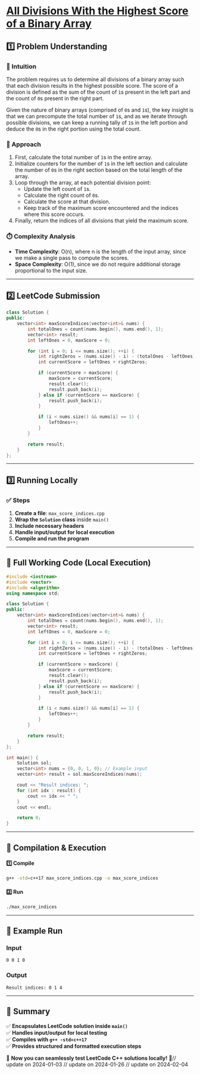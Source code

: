 # **[All Divisions With the Highest Score of a Binary Array](https://leetcode.com/problems/all-divisions-with-the-highest-score-of-a-binary-array/description/)**  

## **1️⃣ Problem Understanding**  
### **📌 Intuition**  
The problem requires us to determine all divisions of a binary array such that each division results in the highest possible score. The score of a division is defined as the sum of the count of `1`s present in the left part and the count of `0`s present in the right part. 

Given the nature of binary arrays (comprised of `0`s and `1`s), the key insight is that we can precompute the total number of `1`s, and as we iterate through possible divisions, we can keep a running tally of `1`s in the left portion and deduce the `0`s in the right portion using the total count.

### **🚀 Approach**  
1. First, calculate the total number of `1`s in the entire array.
2. Initialize counters for the number of `1`s in the left section and calculate the number of `0`s in the right section based on the total length of the array.
3. Loop through the array, at each potential division point:
   - Update the left count of `1`s.
   - Calculate the right count of `0`s.
   - Calculate the score at that division.
   - Keep track of the maximum score encountered and the indices where this score occurs.
4. Finally, return the indices of all divisions that yield the maximum score.

### **⏱️ Complexity Analysis**  
- **Time Complexity**: O(n), where n is the length of the input array, since we make a single pass to compute the scores.
- **Space Complexity**: O(1), since we do not require additional storage proportional to the input size.

---  

## **2️⃣ LeetCode Submission**  
```cpp
class Solution {
public:
    vector<int> maxScoreIndices(vector<int>& nums) {
        int totalOnes = count(nums.begin(), nums.end(), 1);
        vector<int> result;
        int leftOnes = 0, maxScore = 0;

        for (int i = 0; i <= nums.size(); ++i) {
            int rightZeros = (nums.size() - i) - (totalOnes - leftOnes);
            int currentScore = leftOnes + rightZeros;

            if (currentScore > maxScore) {
                maxScore = currentScore;
                result.clear();
                result.push_back(i);
            } else if (currentScore == maxScore) {
                result.push_back(i);
            }

            if (i < nums.size() && nums[i] == 1) {
                leftOnes++;
            }
        }

        return result;
    }
};  
```  

---  

## **3️⃣ Running Locally**  
### **✅ Steps**  
1. **Create a file**: `max_score_indices.cpp`  
2. **Wrap the `Solution` class** inside `main()`  
3. **Include necessary headers**  
4. **Handle input/output for local execution**  
5. **Compile and run the program**  

---  

## **📝 Full Working Code (Local Execution)**  
```cpp
#include <iostream>
#include <vector>
#include <algorithm>
using namespace std;

class Solution {
public:
    vector<int> maxScoreIndices(vector<int>& nums) {
        int totalOnes = count(nums.begin(), nums.end(), 1);
        vector<int> result;
        int leftOnes = 0, maxScore = 0;

        for (int i = 0; i <= nums.size(); ++i) {
            int rightZeros = (nums.size() - i) - (totalOnes - leftOnes);
            int currentScore = leftOnes + rightZeros;

            if (currentScore > maxScore) {
                maxScore = currentScore;
                result.clear();
                result.push_back(i);
            } else if (currentScore == maxScore) {
                result.push_back(i);
            }

            if (i < nums.size() && nums[i] == 1) {
                leftOnes++;
            }
        }

        return result;
    }
};

int main() {
    Solution sol;
    vector<int> nums = {0, 0, 1, 0}; // Example input
    vector<int> result = sol.maxScoreIndices(nums);

    cout << "Result indices: ";
    for (int idx : result) {
        cout << idx << " ";
    }
    cout << endl;

    return 0;
}
```  

---  

## **🔧 Compilation & Execution**  
#### **1️⃣ Compile**  
```bash
g++ -std=c++17 max_score_indices.cpp -o max_score_indices
```  

#### **2️⃣ Run**  
```bash
./max_score_indices
```  

---  

## **🎯 Example Run**  
### **Input**  
```
0 0 1 0
```  
### **Output**  
```
Result indices: 0 1 4 
```  

---  

## **📌 Summary**  
✅ **Encapsulates LeetCode solution inside `main()`**  
✅ **Handles input/output for local testing**  
✅ **Compiles with `g++ -std=c++17`**  
✅ **Provides structured and formatted execution steps**  

🚀 **Now you can seamlessly test LeetCode C++ solutions locally!** 🚀// update on 2024-01-03
// update on 2024-01-26
// update on 2024-02-04
